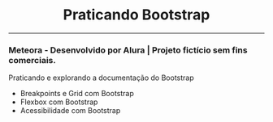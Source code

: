 <h1 align="center"> Praticando Bootstrap </h1>
<hr>
<h3>Meteora - Desenvolvido por Alura | Projeto fictício sem fins comerciais.</h3>
<p>Praticando e explorando a documentação do Bootstrap</p>

<ul>
  <li>Breakpoints e Grid com Bootstrap</li>
  <li>Flexbox com Bootstrap</li>
  <li>Acessibilidade com Bootstrap</li>
</ul>
